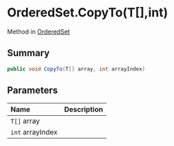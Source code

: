 # OrderedSet.CopyTo(T[],int)

Method in [OrderedSet](/api/csharp/yarn.compiler.upgrader.orderedset.md)

## Summary



```csharp
public void CopyTo(T[] array, int arrayIndex)
```

## Parameters

|Name|Description|
|:---|:---|
|`T[]` array||
|`int` arrayIndex||

